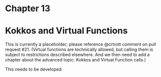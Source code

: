 # Chapter 13

# Kokkos and Virtual Functions

This is currently a placeholder; please reference @crtrott comment on pull request #21. (Virtual functions are technically allowed, but calling them is subject to restrictions described elsewhere. And we then need to add a chapter about the advanced topic: Kokkos and Virtual Function calls.)

This needs to be developed.

